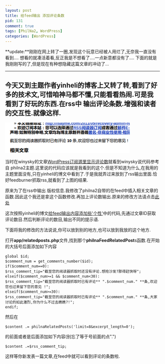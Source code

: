 ```yaml
--- 
layout: post
title: 给feed输出 添加评论条数
pid: 131
comment: true
tags: [PhilNa2, WordPress]
categories: [WordPress]
---
```

**update:**刚刚在网上转了一圈,发现这个玩意已经被人用烂了,无奈我一直没有看到....
想看的就凑活着看,反正我是不想看了....一点新意都没有了....
下面的就是我刚刚写的了,但是现在有种想隐藏这篇文章的冲动了...

****

今天又到主题作者yinheli的博客上又转了转,看到了好多的技术文,可惜咱神马都不懂,只能看看热闹.可是我看到了好玩的东西.在rss中 输出评论条数.增强和读者的交互性.就像这样.
--- 
![](/uploads/2011/05/13_02.png)

当时在winysky的文章[WordPress订阅源里显示评论数](http://winysky.com/show-feeds-in-wordpress-comments)就看到winysky说代码参考自 philna2主题.这里说的代码应该就是我看到的这个.但是不知道为什么,在我用的主题里面没有,只在yinheli的博文中看到了.于是我就弄过来放到了rss输出里面.恰好feedburner抓取rss,就看到了上图的结果.

原来为了在rss中输出 版权信息.我修改了philna2自带的在feed中插入相关文章的函数.因此这个我还是拿这个函数修改.再加上评论数输出.原来的修改方法请点击[此处](/2011/04/42-final-version-feed-output-copyright-information.html)

这次按照yinheli的博文[给feed输出内容添加些'个性'](http://philna.com/2009/02/get-feed-add-some-personality)中的代码,先通过文章ID获取评论数目.然后判断评论的数目,输出不同的提示语.

下面将我的修改的方法说说,你可以放到别的地方,也可以放到我放的这个地方.

打开**app/relatedposts.php**文件,找到那个**philnaFeedRelatedPost**s函数.在开始的大括号后面添加如下内容

    global $id;
    $comment_num = get_comments_number($id);
    if($comment_num==0):
    $rss_comment_tip="截至您的阅读器抓取时还没有评论.想抢沙发?那得赶快呀";
    elseif($comment_num>=1 && $comment_num<30):
    $rss_comment_tip="截至您的阅读器抓取时已有评论** ".$comment_num." **条,欢迎您也过来留下您的意见 !";
    elseif($comment_num>=30):
    $rss_comment_tip="截至您的阅读器抓取时已有评论** ".$comment_num." **条,大家讨论的如此激烈,你为什么不过去瞧瞧?!";
    endif;

然后在

    $content .= philnaRelatedPosts('limit=8&excerpt_length=0');
    
的前面或者是后面添加如下内容(别忘了等于号前面的点".")

    $content .=$rss_comment_tip;
    
这样等你新发表一篇文章,在feed中就可以看到评论的条数啦.
